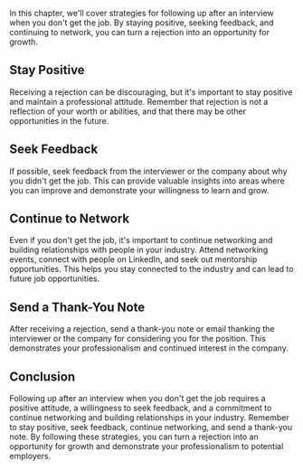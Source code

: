 
In this chapter, we'll cover strategies for following up after an interview when you don't get the job. By staying positive, seeking feedback, and continuing to network, you can turn a rejection into an opportunity for growth.

Stay Positive
-------------

Receiving a rejection can be discouraging, but it's important to stay positive and maintain a professional attitude. Remember that rejection is not a reflection of your worth or abilities, and that there may be other opportunities in the future.

Seek Feedback
-------------

If possible, seek feedback from the interviewer or the company about why you didn't get the job. This can provide valuable insights into areas where you can improve and demonstrate your willingness to learn and grow.

Continue to Network
-------------------

Even if you don't get the job, it's important to continue networking and building relationships with people in your industry. Attend networking events, connect with people on LinkedIn, and seek out mentorship opportunities. This helps you stay connected to the industry and can lead to future job opportunities.

Send a Thank-You Note
---------------------

After receiving a rejection, send a thank-you note or email thanking the interviewer or the company for considering you for the position. This demonstrates your professionalism and continued interest in the company.

Conclusion
----------

Following up after an interview when you don't get the job requires a positive attitude, a willingness to seek feedback, and a commitment to continue networking and building relationships in your industry. Remember to stay positive, seek feedback, continue networking, and send a thank-you note. By following these strategies, you can turn a rejection into an opportunity for growth and demonstrate your professionalism to potential employers.
